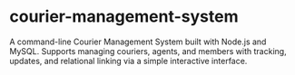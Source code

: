 # courier-management-system
 A command-line Courier Management System built with Node.js and MySQL. Supports managing couriers, agents, and members with tracking, updates, and relational linking via a simple interactive interface.
